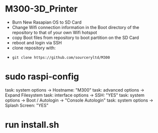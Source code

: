 # M300-3D_Printer

- Burn New Rasapian OS to SD Card
- Change Wifi connection information in the Boot directory of the repository to that of your own Wifi hotspot
- copy Boot files from repository to boot partition on the SD Card
- reboot and login via SSH
- clone repository with:
-     git clone https://github.com/sourceryltd/M300


# sudo raspi-config
  task: system options -> Hostname:   "M300"
  task: advanced options -> Expand Filesystem
  task: interface options -> SSH: "YES"
  task: system options -> Boot / Autologin -> "Console Autologin"
  task: system options -> Splash Screen:  "YES"

# run install.sh
